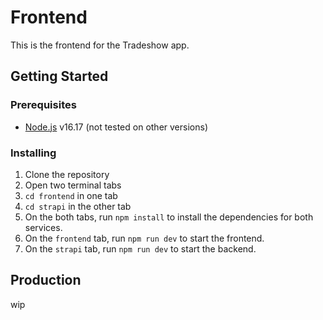 # Frontend

This is the frontend for the Tradeshow app.

## Getting Started

### Prerequisites

- [Node.js](https://nodejs.org/en/) v16.17 (not tested on other versions)

### Installing

1. Clone the repository
2. Open two terminal tabs
3. `cd frontend` in one tab
4. `cd strapi` in the other tab
5. On the both tabs, run `npm install` to install the dependencies for both services.
6. On the `frontend` tab, run `npm run dev` to start the frontend.
7. On the `strapi` tab, run `npm run dev` to start the backend.

## Production

wip
